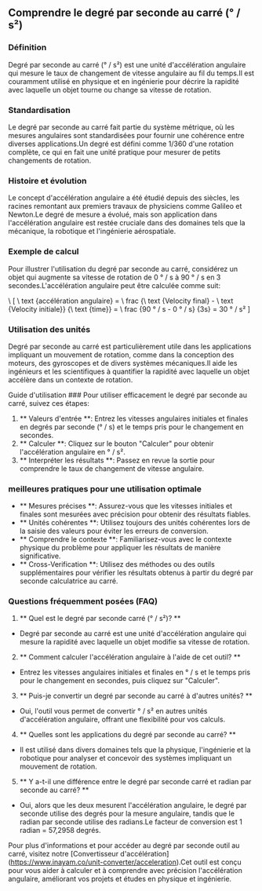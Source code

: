 ## Comprendre le degré par seconde au carré (° / s²)

### Définition
Degré par seconde au carré (° / s²) est une unité d'accélération angulaire qui mesure le taux de changement de vitesse angulaire au fil du temps.Il est couramment utilisé en physique et en ingénierie pour décrire la rapidité avec laquelle un objet tourne ou change sa vitesse de rotation.

### Standardisation
Le degré par seconde au carré fait partie du système métrique, où les mesures angulaires sont standardisées pour fournir une cohérence entre diverses applications.Un degré est défini comme 1/360 d'une rotation complète, ce qui en fait une unité pratique pour mesurer de petits changements de rotation.

### Histoire et évolution
Le concept d'accélération angulaire a été étudié depuis des siècles, les racines remontant aux premiers travaux de physiciens comme Galileo et Newton.Le degré de mesure a évolué, mais son application dans l'accélération angulaire est restée cruciale dans des domaines tels que la mécanique, la robotique et l'ingénierie aérospatiale.

### Exemple de calcul
Pour illustrer l'utilisation du degré par seconde au carré, considérez un objet qui augmente sa vitesse de rotation de 0 ° / s à 90 ° / s en 3 secondes.L'accélération angulaire peut être calculée comme suit:

\ [
\ text {accélération angulaire} = \ frac {\ text {Velocity final} - \ text {Velocity initiale}} {\ text {time}} = \ frac {90 ° / s - 0 ° / s} {3s} = 30 ° / s²
\]

### Utilisation des unités
Degré par seconde au carré est particulièrement utile dans les applications impliquant un mouvement de rotation, comme dans la conception des moteurs, des gyroscopes et de divers systèmes mécaniques.Il aide les ingénieurs et les scientifiques à quantifier la rapidité avec laquelle un objet accélère dans un contexte de rotation.

Guide d'utilisation ###
Pour utiliser efficacement le degré par seconde au carré, suivez ces étapes:
1. ** Valeurs d'entrée **: Entrez les vitesses angulaires initiales et finales en degrés par seconde (° / s) et le temps pris pour le changement en secondes.
2. ** Calculer **: Cliquez sur le bouton "Calculer" pour obtenir l'accélération angulaire en ° / s².
3. ** Interpréter les résultats **: Passez en revue la sortie pour comprendre le taux de changement de vitesse angulaire.

### meilleures pratiques pour une utilisation optimale
- ** Mesures précises **: Assurez-vous que les vitesses initiales et finales sont mesurées avec précision pour obtenir des résultats fiables.
- ** Unités cohérentes **: Utilisez toujours des unités cohérentes lors de la saisie des valeurs pour éviter les erreurs de conversion.
- ** Comprendre le contexte **: Familiarisez-vous avec le contexte physique du problème pour appliquer les résultats de manière significative.
- ** Cross-Verification **: Utilisez des méthodes ou des outils supplémentaires pour vérifier les résultats obtenus à partir du degré par seconde calculatrice au carré.

### Questions fréquemment posées (FAQ)

1. ** Quel est le degré par seconde carré (° / s²)? **
- Degré par seconde au carré est une unité d'accélération angulaire qui mesure la rapidité avec laquelle un objet modifie sa vitesse de rotation.

2. ** Comment calculer l'accélération angulaire à l'aide de cet outil? **
- Entrez les vitesses angulaires initiales et finales en ° / s et le temps pris pour le changement en secondes, puis cliquez sur "Calculer".

3. ** Puis-je convertir un degré par seconde au carré à d'autres unités? **
- Oui, l'outil vous permet de convertir ° / s² en autres unités d'accélération angulaire, offrant une flexibilité pour vos calculs.

4. ** Quelles sont les applications du degré par seconde au carré? **
- Il est utilisé dans divers domaines tels que la physique, l'ingénierie et la robotique pour analyser et concevoir des systèmes impliquant un mouvement de rotation.

5. ** Y a-t-il une différence entre le degré par seconde carré et radian par seconde au carré? **
- Oui, alors que les deux mesurent l'accélération angulaire, le degré par seconde utilise des degrés pour la mesure angulaire, tandis que le radian par seconde utilise des radians.Le facteur de conversion est 1 radian = 57,2958 degrés.

Pour plus d'informations et pour accéder au degré par seconde outil au carré, visitez notre [Convertisseur d'accélération] (https://www.inayam.co/unit-converter/acceleration).Cet outil est conçu pour vous aider à calculer et à comprendre avec précision l'accélération angulaire, améliorant vos projets et études en physique et ingénierie.